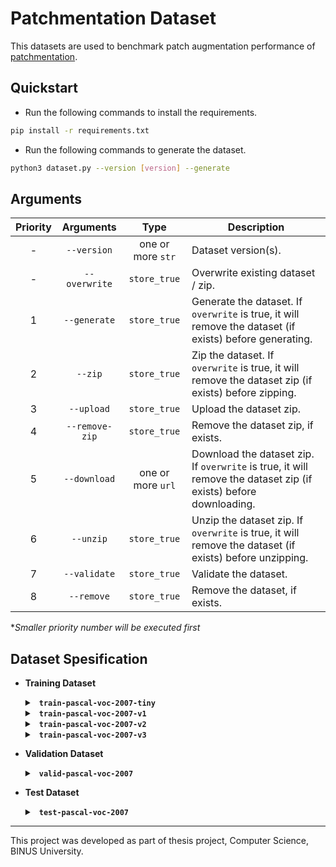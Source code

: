 # Patchmentation Dataset

This datasets are used to benchmark patch augmentation performance of [patchmentation](https://github.com/Xu-Justin/patchmentation).

## Quickstart

* Run the following commands to install the requirements.

```bash
pip install -r requirements.txt
```

* Run the following commands to generate the dataset.

```bash
python3 dataset.py --version [version] --generate
```

## Arguments

| Priority |    Arguments   |        Type       | Description                                                                                                      |
|:--------:|:--------------:|:-----------------:|------------------------------------------------------------------------------------------------------------------|
|     -    |   `--version`  | one or more `str` | Dataset version(s).                                                                                              |
|     -    |  `--overwrite` |    `store_true`   | Overwrite existing dataset / zip.                                                                                |
|     1    |  `--generate`  |    `store_true`   | Generate the dataset. If `overwrite` is true, it will remove the dataset (if exists) before generating.          |
|     2    |     `--zip`    |    `store_true`   | Zip the dataset. If `overwrite` is true, it will remove the dataset zip (if exists) before zipping.              |
|     3    |   `--upload`   |    `store_true`   | Upload the dataset zip.                                                                                          |
|     4    | `--remove-zip` |    `store_true`   | Remove the dataset zip, if exists.                                                                               |
|     5    |  `--download`  | one or more `url` | Download the dataset zip. If `overwrite` is true, it will remove the dataset zip (if exists) before downloading. |
|     6    |    `--unzip`   |    `store_true`   | Unzip the dataset zip. If `overwrite` is true, it will remove the dataset (if exists) before unzipping.          |
|     7    |  `--validate`  |    `store_true`   | Validate the dataset.                                                                                            |
|     8    |   `--remove`   |    `store_true`   | Remove the dataset, if exists.                                                                                   |

**Smaller priority number will be executed first*

## Dataset Spesification

* **Training Dataset**

  <details> <summary> <b> <code> train-pascal-voc-2007-tiny </code> </b> </summary>
    
    * Number of Images: 1,000
    
    * Source: Pascal VOC 2007 - Train
  
  </details>
  
  <details> <summary> <b> <code> train-pascal-voc-2007-v1 </code> </b> </summary>
    
    * Number of Images: 50,000
    
    * Source: Pascal VOC 2007 - Train

    * Actions

      * `filter.FilterWidth(50, Comparator.GreaterEqual)`
      
      * `filter.FilterHeight(50, Comparator.GreaterEqual)`
      
      * `transform.RandomResize(width_range=(50, 150), aspect_ratio=transform.Resize.AUTO_ASPECT_RATIO)`

    * Kwargs

      * `max_n_patches = 10`
  
  </details>

  <details> <summary> <b> <code> train-pascal-voc-2007-v2 </code> </b> </summary>
    
    * Number of images: 50,000
    
    * Source: Pascal VOC 2007 - Train

    * Actions

      * `filter.FilterWidth(50, Comparator.GreaterEqual)`
      
      * `filter.FilterHeight(50, Comparator.GreaterEqual)`
      
      * `transform.RandomResize(width_range=(50, 150), aspect_ratio=transform.Resize.AUTO_ASPECT_RATIO)`

      * `filter.FilterWidth(30, Comparator.GreaterEqual)`

      * `filter.FilterHeight(30, Comparator.GreaterEqual)`

      * `transform.SoftEdge(13, 20)`

    * Kwargs

      * `max_n_patches = 10`
  
  </details>

    <details> <summary> <b> <code> train-pascal-voc-2007-v3 </code> </b> </summary>
    
    * Number of images: 50,000
    
    * Source: Pascal VOC 2007 - Train
    
    * Validation: `valid-pascal-voc-2007`

    * Actions

      * `filter.FilterWidth(50, Comparator.GreaterEqual)`
      
      * `filter.FilterHeight(50, Comparator.GreaterEqual)`
      
      * `transform.RandomResize(width_range=(50, 150), aspect_ratio=transform.Resize.AUTO_ASPECT_RATIO)`

    * Kwargs

      * `max_n_patches = 20`

      * `visibility_threshold = 1.0`
  
  </details>
  
* **Validation Dataset**
  
  <details> <summary> <b> <code> valid-pascal-voc-2007 </code> </b> </summary>
    
    * Number of Images: 2510
    
    * Source: Pascal VOC 2007 - Val
      
  </details>
  
* **Test Dataset**
  
  <details> <summary> <b> <code> test-pascal-voc-2007 </code> </b> </summary>
    
    * Number of Images: 4952
    
    * Source: Pascal VOC 2007 - Test
      
  </details>

---

This project was developed as part of thesis project, Computer Science, BINUS University.
